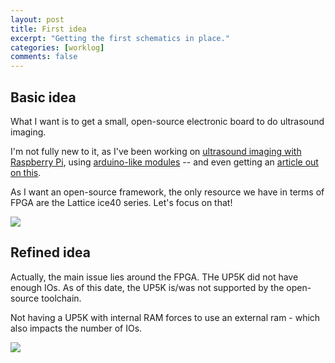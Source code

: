 ```yaml
---
layout: post
title: First idea
excerpt: "Getting the first schematics in place."
categories: [worklog]
comments: false
---
```


## Basic idea

What I want is to get a small, open-source electronic board to do ultrasound imaging.

I'm not fully new to it, as I've been working on [ultrasound imaging with Raspberry Pi](https://kelu124.gitbooks.io/echomods/content/RPI.html), using [arduino-like modules](https://github.com/kelu124/echomods/) -- and even getting an [article out on this](http://openhardware.metajnl.com/articles/10.5334/joh.2/).

As I want an open-source framework, the only resource we have in terms of FPGA are the Lattice ice40 series. Let's focus on that!

![](https://raw.githubusercontent.com/kelu124/echomods/master/matty/images/0flow.jpg)

## Refined idea

Actually, the main issue lies around the FPGA. THe UP5K did not have enough IOs. As of this date, the UP5K is/was not supported by the open-source toolchain.

Not having a UP5K with internal RAM forces to use an external ram - which also impacts the number of IOs.

![](https://raw.githubusercontent.com/kelu124/echomods/master/matty/images/idea.jpg)

